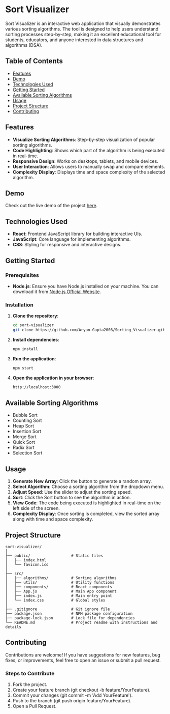 # Sort Visualizer

Sort Visualizer is an interactive web application that visually demonstrates various sorting algorithms. The tool is designed to help users understand sorting processes step-by-step, making it an excellent educational tool for students, educators, and anyone interested in data structures and algorithms (DSA).

## Table of Contents

- [Features](#features)
- [Demo](#demo)
- [Technologies Used](#technologies-used)
- [Getting Started](#getting-started)
- [Available Sorting Algorithms](#available-sorting-algorithms)
- [Usage](#usage)
- [Project Structure](#project-structure)
- [Contributing](#contributing)

## Features

- **Visualize Sorting Algorithms**: Step-by-step visualization of popular sorting algorithms.
- **Code Highlighting**: Shows which part of the algorithm is being executed in real-time.
- **Responsive Design**: Works on desktops, tablets, and mobile devices.
- **User Interaction**: Allows users to manually swap and compare elements.
- **Complexity Display**: Displays time and space complexity of the selected algorithm.

## Demo

Check out the live demo of the project [here](https://thriving-cactus-0ff245.netlify.app).

## Technologies Used

- **React**: Frontend JavaScript library for building interactive UIs.
- **JavaScript**: Core language for implementing algorithms.
- **CSS**: Styling for responsive and interactive designs.

## Getting Started

### Prerequisites

- **Node.js**: Ensure you have Node.js installed on your machine. You can download it from [Node.js Official Website](https://nodejs.org/).

### Installation

1. **Clone the repository**:

   ```bash
   cd sort-visualizer
   git clone https://github.com/Aryan-Gupta2003/Sorting_Visualizer.git
   ```

2. **Install dependencies**:

   ```bash
   npm install
   ```

3. **Run the application**:

   ```bash
   npm start
   ```

4. **Open the application in your browser**:
   ```bash
   http://localhost:3000
   ```

## Available Sorting Algorithms

- Bubble Sort
- Counting Sort
- Heap Sort
- Insertion Sort
- Merge Sort
- Quick Sort
- Radix Sort
- Selection Sort

## Usage

1. **Generate New Array**: Click the button to generate a random array.
2. **Select Algorithm**: Choose a sorting algorithm from the dropdown menu.
3. **Adjust Speed**: Use the slider to adjust the sorting speed.
4. **Sort**: Click the Sort button to see the algorithm in action.
5. **View Code**: The code being executed is highlighted in real-time on the left side of the screen.
6. **Complexity Display**: Once sorting is completed, view the sorted array along with time and space complexity.

## Project Structure

```plaintest
sort-visualizer/
│
├── public/                  # Static files
│   ├── index.html
│   └── favicon.ico
│
├── src/
│   ├── algorithms/          # Sorting algorithms
│   ├── utils/               # Utility functions
│   ├── components/          # React components
│   ├── App.js               # Main App component
│   ├── index.js             # Main entry point
│   └── index.css            # Global styles
│
├── .gitignore               # Git ignore file
├── package.json             # NPM package configuration
├── package-lock.json        # Lock file for dependencies
└── README.md                # Project readme with instructions and details
```

## Contributing

Contributions are welcome! If you have suggestions for new features, bug fixes, or improvements, feel free to open an issue or submit a pull request.

### Steps to Contribute

1. Fork the project.
2. Create your feature branch (git checkout -b feature/YourFeature).
3. Commit your changes (git commit -m 'Add YourFeature').
4. Push to the branch (git push origin feature/YourFeature).
5. Open a Pull Request.
